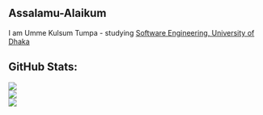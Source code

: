 ## Assalamu-Alaikum

I am Umme Kulsum Tumpa - studying [Software Engineering, University of Dhaka](http://www.iit.du.ac.bd/)

## GitHub Stats:
![](https://github-readme-stats.vercel.app/api?username=UmmeKulsumTumpa&hide_border=false&include_all_commits=false&count_private=false)<br/>
![](https://github-readme-stats.vercel.app/api/top-langs/?username=UmmeKulsumTumpa&hide_border=false&include_all_commits=false&count_private=false&layout=compact)<br/>
![](https://github-readme-streak-stats.herokuapp.com/?user=UmmeKulsumTumpa&hide_border=false)



